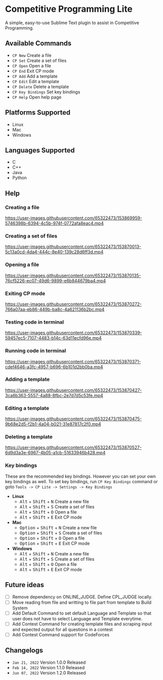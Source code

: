 # Competitive Programming Lite
A simple, easy-to-use Sublime Text plugin to assist in Competitive Programming.

## Available Commands
- `CP New` Create a file
- `CP Set` Create a set of files
- `CP Open` Open a file
- `CP End` Exit CP mode
- `CP Add` Add a template
- `CP Edit` Edit a template
- `CP Delete` Delete a template
- `CP Key Bindings` Set key bindings
- `CP Help` Open help page

## Platforms Supported
- Linux
- Mac
- Windows

## Languages Supported
- C
- C++
- Java
- Python

## Help

### Creating a file
https://user-images.githubusercontent.com/65322473/153869959-5746398b-6394-4c5b-974f-0772afa8eac4.mp4

### Creating a set of files
https://user-images.githubusercontent.com/65322473/153870013-5c13a0cd-4da4-444c-8e40-139c28d6ff3d.mp4

### Opening a file
https://user-images.githubusercontent.com/65322473/153870135-76cf5226-ec07-49d6-9899-e6b844679ba4.mp4

### Exiting CP mode
https://user-images.githubusercontent.com/65322473/153870272-766a07aa-eb86-449b-ba8c-4a621136b2bc.mp4

### Testing code in terminal
https://user-images.githubusercontent.com/65322473/153870339-59457ec5-7107-4483-b14c-63d11ecfd96e.mp4

### Running code in terminal
https://user-images.githubusercontent.com/65322473/153870371-cdef4646-a3fc-4957-b696-6b101d2bb0ba.mp4

### Adding a template
https://user-images.githubusercontent.com/65322473/153870427-3ca6b363-5557-4a88-8fbc-2e7d7d5c53fe.mp4

### Editing a template
https://user-images.githubusercontent.com/65322473/153870475-9b68e2d5-f2b1-4a04-b021-31e87817c2f0.mp4

### Deleting a template
https://user-images.githubusercontent.com/65322473/153870527-6d9d3a3e-6967-4b05-a1cb-51633946b428.mp4

### Key bindings
These are the recommended key bindings. However you can set your own key bindings as well. To set key bindings, run `CP Key Bindings` command or goto `Tools -> CP Lite -> Settings -> Key Bindings`
- **Linux**
  - <kbd>Alt</kbd> + <kbd>Shift</kbd> + <kbd>N</kbd> Create a new file
  - <kbd>Alt</kbd> + <kbd>Shift</kbd> + <kbd>S</kbd> Create a set of files
  - <kbd>Alt</kbd> + <kbd>Shift</kbd> + <kbd>O</kbd> Open a file
  - <kbd>Alt</kbd> + <kbd>Shift</kbd> + <kbd>E</kbd> Exit CP mode
- **Mac**
  - <kbd>Option</kbd> + <kbd>Shift</kbd> + <kbd>N</kbd> Create a new file
  - <kbd>Option</kbd> + <kbd>Shift</kbd> + <kbd>S</kbd> Create a set of files
  - <kbd>Option</kbd> + <kbd>Shift</kbd> + <kbd>O</kbd> Open a file
  - <kbd>Option</kbd> + <kbd>Shift</kbd> + <kbd>E</kbd> Exit CP mode
- **Windows**
  - <kbd>Alt</kbd> + <kbd>Shift</kbd> + <kbd>N</kbd> Create a new file
  - <kbd>Alt</kbd> + <kbd>Shift</kbd> + <kbd>S</kbd> Create a set of files
  - <kbd>Alt</kbd> + <kbd>Shift</kbd> + <kbd>O</kbd> Open a file
  - <kbd>Alt</kbd> + <kbd>Shift</kbd> + <kbd>E</kbd> Exit CP mode

## Future ideas
- [ ] Remove dependency on ONLINE_JUDGE. Define CPL_JUDGE locally.
- [ ] Move reading from file and writting to file part from template to Build System
- [ ] Add Default Command to set default Language and Template so that user does not have to select Language and Template everytime.
- [ ] Add Contest Command for creating template files and scraping input and expected output for all questions in a contest
- [ ] Add Contest Command support for CodeForces

## Changelogs
- `Jan 21, 2022` Version 1.0.0 Released
- `Feb 14, 2022` Version 1.1.0 Released
- `Jun 07, 2022` Version 1.2.0 Released

